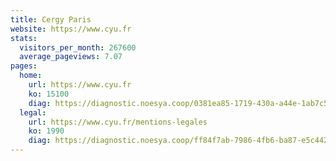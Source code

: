 ```yaml
---
title: Cergy Paris
website: https://www.cyu.fr
stats:
  visitors_per_month: 267600
  average_pageviews: 7.07
pages:
  home: 
    url: https://www.cyu.fr
    ko: 15100
    diag: https://diagnostic.noesya.coop/0381ea85-1719-430a-a44e-1ab7c5b1b7bf
  legal: 
    url: https://www.cyu.fr/mentions-legales
    ko: 1990
    diag: https://diagnostic.noesya.coop/ff84f7ab-7986-4fb6-ba87-e5c442e05feb
---
```

